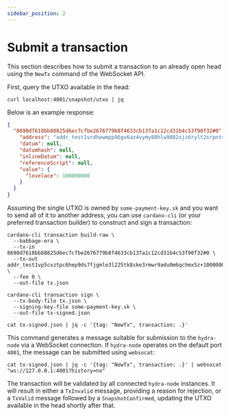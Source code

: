 ```yaml
---
sidebar_position: 2
---
```


# Submit a transaction

This section describes how to submit a transaction to an already open head using the `NewTx` command of the WebSocket API.

First, query the UTXO available in the head:

```
curl localhost:4001/snapshot/utxo | jq
```

Below is an example response:

```json title="Example response of GET /snapshot/utxo"
{
  "8690d7618bb88825d6ec7cfbe2676779b8f4633cb137a1c12cd31b4c53f90f32#0": {
    "address": "addr_test1vrdhewmpp96gv6az4vymy80hlw9082sjz6rylt2srpntsdq6njxxu",
    "datum": null,
    "datumhash": null,
    "inlineDatum": null,
    "referenceScript": null,
    "value": {
      "lovelace": 100000000
    }
  }
}
```

Assuming the single UTXO is owned by `some-payment-key.sk` and you want to send all of it to another address, you can use `cardano-cli` (or your preferred transaction builder) to construct and sign a transaction:

```shell title="Transaction building"
cardano-cli transaction build-raw \
  --babbage-era \
  --tx-in 8690d7618bb88825d6ec7cfbe2676779b8f4633cb137a1c12cd31b4c53f90f32#0 \
  --tx-out addr_test1vp5cxztpc6hep9ds7fjgmle3l225tk8ske3rmwr9adu0m6qchmx5z+100000000 \
  --fee 0 \
  --out-file tx.json

cardano-cli transaction sign \
  --tx-body-file tx.json \
  --signing-key-file some-payment-key.sk \
  --out-file tx-signed.json

cat tx-signed.json | jq -c '{tag: "NewTx", transaction: .}'
```

This command generates a message suitable for submission to the `hydra-node` via a WebSocket connection. If `hydra-node` operates on the default port `4001`, the message can be submitted using `websocat`:

```shell
cat tx-signed.json | jq -c '{tag: "NewTx", transaction: .}' | websocat "ws://127.0.0.1:4001?history=no"
```

The transaction will be validated by all connected `hydra-node` instances. It will result in either a `TxInvalid` message, providing a reason for rejection, or a `TxValid` message followed by a `SnapshotConfirmed`, updating the UTXO available in the head shortly after that.
